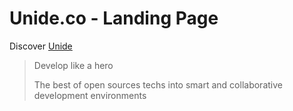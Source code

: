Unide.co - Landing Page
=======================

Discover [Unide](http://unide.co)

> Develop like a hero
>
> The best of open sources techs into smart
> and collaborative development environments
